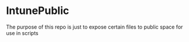 # IntunePublic

The purpose of this repo is just to expose certain files to public space for use in scripts
